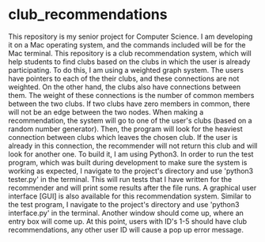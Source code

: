 # club_recommendations

  This repository is my senior project for Computer Science. I am developing it on a Mac operating system, and the commands included will be for the Mac terminal. This repository is a club recommendation system, which will help students to find clubs based on the clubs in which the user is already participating. To do this, I am using a weighted graph system. The users have pointers to each of the their clubs, and these connections are not weighted. On the other hand, the clubs also have connections between them. The weight of these connections is the number of common members between the two clubs. If two clubs have zero members in common, there will not be an edge between the two nodes.
  When making a recommendation, the system will go to one of the user's clubs (based on a random number generator). Then, the program will look for the heaviest connection between clubs which leaves the chosen club. If the user is already in this connection, the recommender will not return this club and will look for another one.
  To build it, I am using Python3. In order to run the test program, which was built during development to make sure the system is working as expected, I navigate to the project's directory and use 'python3 tester.py' in the terminal. This will  run tests that I have written for the recommender and will print some results after the file runs. 
  A graphical user interface [GUI] is also available for this recommendation system. Similar to the test program, I navigate to the project's directory and use 'python3 interface.py' in the terminal. Another window should come up, where an entry box will come up. At this point, users with ID's 1-5 should have club recommendations, any other user ID will cause a pop up error message.
